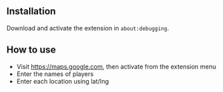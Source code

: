 ## Installation

Download and activate the extension in `about:debugging`.

## How to use

- Visit https://maps.google.com, then activate from the extension menu
- Enter the names of players
- Enter each location using lat/lng

